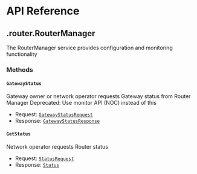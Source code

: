 # API Reference

## .router.RouterManager

The RouterManager service provides configuration and monitoring functionality

### Methods

#### `GatewayStatus`

Gateway owner or network operator requests Gateway status from Router Manager
Deprecated: Use monitor API (NOC) instead of this

- Request: [`GatewayStatusRequest`](#routergatewaystatusrequest)
- Response: [`GatewayStatusResponse`](#routergatewaystatusresponse)

#### `GetStatus`

Network operator requests Router status

- Request: [`StatusRequest`](#routerstatusrequest)
- Response: [`Status`](#routerstatus)

